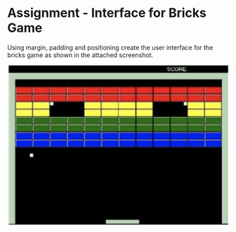
# Assignment - Interface for Bricks Game

Using margin, padding and positioning create the user interface for the bricks game as shown in the attached screenshot. 

![Bricks Game](../images/bricks.png)

